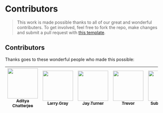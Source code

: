 # Contributors

> This work is made possible thanks to all of our great and wonderful contributers. To get involved, feel free to fork the repo, make changes and submit a pull request with [this template](https://github.com/OpenGenus/vidsum/blob/master/.github/COMMIT_TEMPLATE.md). 

## Contributors

Thanks goes to these wonderful people who made this possible:

<!-- ALL-CONTRIBUTORS-LIST:START - Do not remove or modify this section -->
| [<img src="https://avatars3.githubusercontent.com/u/10634210?v=4" width="100px;"/><br /><sub>Aditya Chatterjee</sub>](https://github.com/AdiChat)<br /> | [<img src="https://avatars1.githubusercontent.com/u/1000117?v=4" width="100px;"/><br /><sub>Larry Gray</sub>](https://github.com/lwgray)<br /> | [<img src="https://avatars1.githubusercontent.com/u/11667059?v=4" width="100px;"/><br /><sub>Jay Turner</sub>](https://github.com/JayTurnr)<br /> | [<img src="https://avatars1.githubusercontent.com/u/934782?v=4" width="100px;"/><br /><sub>Trevor</sub>](https://github.com/grimd34th)<br /> | [<img src="https://avatars2.githubusercontent.com/u/17149476?v=4" width="100px;"/><br /><sub>Subbu Dantu</sub>](https://github.com/subkrish)<br /> | [<img src="https://avatars2.githubusercontent.com/u/16636569?v=4" width="100px;"/><br /><sub>Nikhil Nayak</sub>](https://github.com/codebu5ter)<br /> | [<img src="https://avatars2.githubusercontent.com/u/22165670?v=4&s=400" width="100px;"/><br /><sub>C Shri Akhil</sub>](https://github.com/TheGamer007)<br /> | [<img src="https://avatars3.githubusercontent.com/u/5447064?v=4&s=400" width="100px;"/><br /><sub>Vipul</sub>](https://github.com/vipul-sharma20)<br /> | [<img src="https://avatars3.githubusercontent.com/u/22936570?v=4&s=400" width="100px;"/><br /><sub>Bhavesh Anand</sub>](https://github.com/bhaveshAn)<br /> | [<img src="https://avatars2.githubusercontent.com/u/3661681?v=4&s=400" width="100px;"/><br /><sub>James C.</sub>](https://github.com/JamesMCo)<br /> | [<img src="https://avatars2.githubusercontent.com/u/1561374?v=4&s=400" width="100px;"/><br /><sub>Ilim Ugur</sub>](https://github.com/ilimugur)<br /> |
| :---: | :---: | :---: | :---: | :---: | :---: | :---: | :---: | :---: | :---: | :---: |
<!-- ALL-CONTRIBUTORS-LIST:END -->

